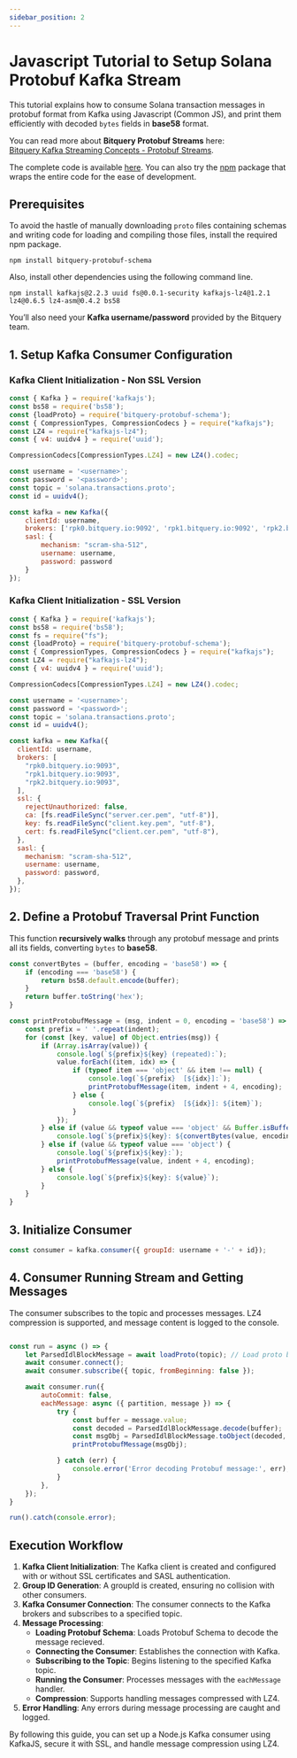 ```yaml
---
sidebar_position: 2
---
```


# Javascript Tutorial to Setup Solana Protobuf Kafka Stream

This tutorial explains how to consume Solana transaction messages in protobuf format from Kafka using Javascript (Common JS), and print them efficiently with decoded `bytes` fields in **base58** format.

You can read more about **Bitquery Protobuf Streams** here:  
[Bitquery Kafka Streaming Concepts - Protobuf Streams](https://docs.bitquery.io/docs/streams/kafka-streaming-concepts/#protobuf-streams).

The complete code is available [here](https://github.com/Kshitij0O7/bitquery-proto-example-js.git). You can also try the [npm](https://www.npmjs.com/package/bitquery-protobuf) package that wraps the entire code for the ease of development.

## **Prerequisites**

To avoid the hastle of manually downloading `proto` files containing schemas and writing code for loading and compiling those files, install the required npm package.

``` shell
npm install bitquery-protobuf-schema
```

Also, install other dependencies using the following command line.

```shell
npm install kafkajs@2.2.3 uuid fs@0.0.1-security kafkajs-lz4@1.2.1 lz4@0.6.5 lz4-asm@0.4.2 bs58
```

You’ll also need your **Kafka username/password** provided by the Bitquery team.

## **1. Setup Kafka Consumer Configuration**

### Kafka Client Initialization - Non SSL Version

```js
const { Kafka } = require('kafkajs');
const bs58 = require('bs58');
const {loadProto} = require('bitquery-protobuf-schema');
const { CompressionTypes, CompressionCodecs } = require("kafkajs");
const LZ4 = require("kafkajs-lz4");
const { v4: uuidv4 } = require('uuid');

CompressionCodecs[CompressionTypes.LZ4] = new LZ4().codec;

const username = '<username>';
const password = '<password>';
const topic = 'solana.transactions.proto';
const id = uuidv4();

const kafka = new Kafka({
    clientId: username,
    brokers: ['rpk0.bitquery.io:9092', 'rpk1.bitquery.io:9092', 'rpk2.bitquery.io:9092'],
    sasl: {
        mechanism: "scram-sha-512",
        username: username,
        password: password
    }
});
```

### Kafka Client Initialization - SSL Version

```js
const { Kafka } = require('kafkajs');
const bs58 = require('bs58');
const fs = require("fs");
const {loadProto} = require('bitquery-protobuf-schema');
const { CompressionTypes, CompressionCodecs } = require("kafkajs");
const LZ4 = require("kafkajs-lz4");
const { v4: uuidv4 } = require('uuid');

CompressionCodecs[CompressionTypes.LZ4] = new LZ4().codec;

const username = '<username>';
const password = '<password>';
const topic = 'solana.transactions.proto';
const id = uuidv4();

const kafka = new Kafka({
  clientId: username,
  brokers: [
    "rpk0.bitquery.io:9093",
    "rpk1.bitquery.io:9093",
    "rpk2.bitquery.io:9093",
  ],
  ssl: {
    rejectUnauthorized: false,
    ca: [fs.readFileSync("server.cer.pem", "utf-8")],
    key: fs.readFileSync("client.key.pem", "utf-8"),
    cert: fs.readFileSync("client.cer.pem", "utf-8"),
  },
  sasl: {
    mechanism: "scram-sha-512",
    username: username,
    password: password,
  },
});
```

## **2. Define a Protobuf Traversal Print Function**

This function **recursively walks** through any protobuf message and prints all its fields, converting `bytes` to **base58**.

```js
const convertBytes = (buffer, encoding = 'base58') => {
    if (encoding === 'base58') {
        return bs58.default.encode(buffer);
    }
    return buffer.toString('hex');
}

const printProtobufMessage = (msg, indent = 0, encoding = 'base58') => {
    const prefix = ' '.repeat(indent);
    for (const [key, value] of Object.entries(msg)) {
        if (Array.isArray(value)) {
            console.log(`${prefix}${key} (repeated):`);
            value.forEach((item, idx) => {
                if (typeof item === 'object' && item !== null) {
                    console.log(`${prefix}  [${idx}]:`);
                    printProtobufMessage(item, indent + 4, encoding);
                } else {
                    console.log(`${prefix}  [${idx}]: ${item}`);
                }
            });
        } else if (value && typeof value === 'object' && Buffer.isBuffer(value)) {
            console.log(`${prefix}${key}: ${convertBytes(value, encoding)}`);
        } else if (value && typeof value === 'object') {
            console.log(`${prefix}${key}:`);
            printProtobufMessage(value, indent + 4, encoding);
        } else {
            console.log(`${prefix}${key}: ${value}`);
        }
    }
}
```

## **3. Initialize Consumer**

```js
const consumer = kafka.consumer({ groupId: username + '-' + id});
```
## **4. Consumer Running Stream and Getting Messages**

The consumer subscribes to the topic and processes messages. LZ4 compression is supported, and message content is logged to the console.

```js

const run = async () => {
    let ParsedIdlBlockMessage = await loadProto(topic); // Load proto before starting Kafka
    await consumer.connect();
    await consumer.subscribe({ topic, fromBeginning: false });

    await consumer.run({
        autoCommit: false,
        eachMessage: async ({ partition, message }) => {
            try {
                const buffer = message.value;
                const decoded = ParsedIdlBlockMessage.decode(buffer);
                const msgObj = ParsedIdlBlockMessage.toObject(decoded, { bytes: Buffer });
                printProtobufMessage(msgObj);

            } catch (err) {
                console.error('Error decoding Protobuf message:', err);
            }
        },
    });
}

run().catch(console.error);
```

## Execution Workflow

1. **Kafka Client Initialization**: The Kafka client is created and configured with or without SSL certificates and SASL authentication.
2. **Group ID Generation**: A groupId is created, ensuring no collision with other consumers.
3. **Kafka Consumer Connection**: The consumer connects to the Kafka brokers and subscribes to a specified topic.
4. **Message Processing**:
   - **Loading Protobuf Schema**: Loads Protobuf Schema to decode the message recieved.
   - **Connecting the Consumer**: Establishes the connection with Kafka.
   - **Subscribing to the Topic**: Begins listening to the specified Kafka topic.
   - **Running the Consumer**: Processes messages with the `eachMessage` handler.
   - **Compression**: Supports handling messages compressed with LZ4.
5. **Error Handling**: Any errors during message processing are caught and logged.

By following this guide, you can set up a Node.js Kafka consumer using KafkaJS, secure it with SSL, and handle message compression using LZ4.


